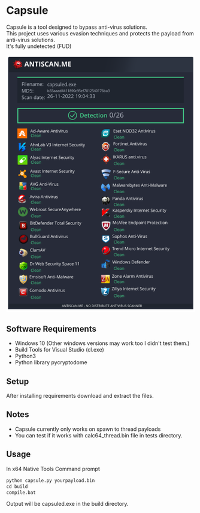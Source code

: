 # Capsule

Capsule is a tool designed to bypass anti-virus solutions.<br />
This project uses various evasion techniques and protects the payload from anti-virus solutions.<br />
It's fully undetected (FUD)<br />

![FUD](assets/YGEK4MVPVCBi.png)

## Software Requirements

* Windows 10 (Other windows versions may work too I didn't test them.)
* Build Tools for Visual Studio (cl.exe)
* Python3
* Python library pycryptodome

## Setup

After installing requirements download and extract the files.

## Notes

* Capsule currently only works on spawn to thread payloads
* You can test if it works with calc64_thread.bin file in tests directory.

## Usage

In x64 Native Tools Command prompt
```
python capsule.py yourpayload.bin
cd build
compile.bat
```

Output will be capsuled.exe in the build directory.

